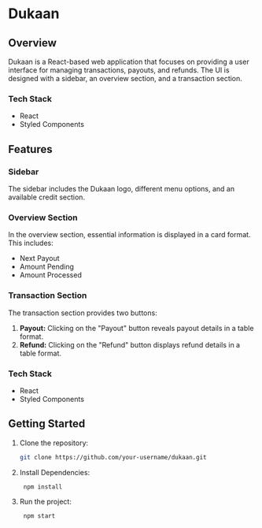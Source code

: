 # Dukaan 

## Overview

Dukaan is a React-based web application that focuses on providing a user interface for managing transactions, payouts, and refunds. The UI is designed with a sidebar, an overview section, and a transaction section.

### Tech Stack

- React
- Styled Components

## Features

### Sidebar

The sidebar includes the Dukaan logo, different menu options, and an available credit section.

### Overview Section

In the overview section, essential information is displayed in a card format. This includes:

- Next Payout
- Amount Pending
- Amount Processed

### Transaction Section

The transaction section provides two buttons:

1. **Payout:** Clicking on the "Payout" button reveals payout details in a table format.
2. **Refund:** Clicking on the "Refund" button displays refund details in a table format.

### Tech Stack

- React
- Styled Components

## Getting Started

1. Clone the repository:

   ```bash
   git clone https://github.com/your-username/dukaan.git

2. Install Dependencies:

   ```bash
    npm install

3. Run the project:

   ```bash
    npm start

